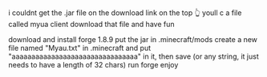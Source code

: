 i couldnt get the .jar file on the download link on the top 👆 youll c a file called myua client download that file and have fun




download and install forge 1.8.9
put the jar in .minecraft/mods
create a new file named "Myau.txt" in .minecraft and put "aaaaaaaaaaaaaaaaaaaaaaaaaaaaaaaa" in it, then save (or any string, it just needs to have a length of 32 chars)
run forge
enjoy
